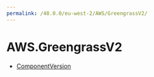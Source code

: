 ```yaml
---
permalink: /48.0.0/eu-west-2/AWS/GreengrassV2/
---
```


# AWS.GreengrassV2



* [ComponentVersion](ComponentVersion.md)